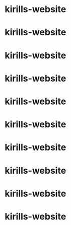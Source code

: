 # kirills-website
# kirills-website
# kirills-website
# kirills-website
# kirills-website
# kirills-website
# kirills-website
# kirills-website
# kirills-website
# kirills-website
